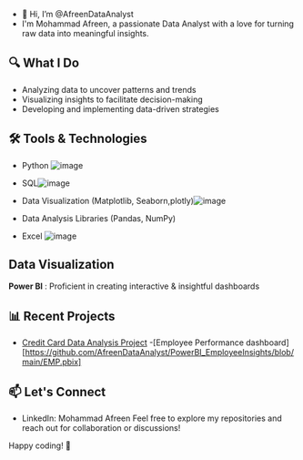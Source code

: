 - 👋 Hi, I’m @AfreenDataAnalyst
- I'm Mohammad Afreen, a passionate Data Analyst with a love for turning raw data into meaningful insights.

## 🔍 What I Do
- Analyzing data to uncover patterns and trends
- Visualizing insights to facilitate decision-making
- Developing and implementing data-driven strategies

## 🛠 Tools & Technologies
- Python ![image](https://github.com/AfreenDataAnalyst/AfreenDataAnalyst/assets/160504689/ae1b4604-f147-41ca-abc7-6f0c34e884d1)


- SQL![image](https://github.com/AfreenDataAnalyst/AfreenDataAnalyst/assets/160504689/e6a0d208-7be5-49d0-a57f-0b5f13ed38a1)

- Data Visualization (Matplotlib, Seaborn,plotly)![image](https://github.com/AfreenDataAnalyst/AfreenDataAnalyst/assets/160504689/0d85d5b8-b6c5-4841-a3cc-4acde47f40ed)

- Data Analysis Libraries (Pandas, NumPy)
- Excel ![image](https://github.com/AfreenDataAnalyst/AfreenDataAnalyst/assets/160504689/ddbb0d3f-4890-48c7-9f91-ad0c6359bab3)

## Data Visualization
**Power BI** : Proficient in creating interactive & insightful dashboards

## 📊 Recent Projects
- [Credit Card Data Analysis Project](https://github.com/AfreenDataAnalyst/Py_Data_Explorer/blob/main/Credit%20Card%20Data%20Analysis%20Project%201.pdf)
-[Employee Performance dashboard][https://github.com/AfreenDataAnalyst/PowerBI_EmployeeInsights/blob/main/EMP.pbix]
## 📫 Let's Connect
- LinkedIn: Mohammad Afreen
Feel free to explore my repositories and reach out for collaboration or discussions!

Happy coding! 🚀

<!---
AfreenDataAnalyst/AfreenDataAnalyst is a ✨ special ✨ repository because its `README.md` (this file) appears on your GitHub profile.
You can click the Preview link to take a look at your changes.
--->
